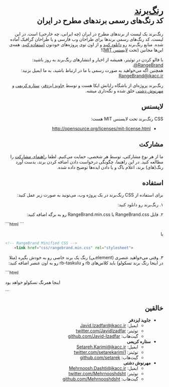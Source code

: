 <h1 dir="rtl"><a href="http://rangebrand.ir/">رنگ‌برند</a><br><small>کد رنگ‌های رسمی برند‌های مطرح در ایران</small></h1>

<p dir="rtl">رنگ‌برند یک لیست از برندهای مطرح در ایران (چه ایرانی، چه خارجی) است. در این لیست، کد رنگ‌های رسمی برند‌ها برای طراحان وب فارسی و یا طراحان گرافیک آماده شده. منابع رنگ‌برند رو <a href="!#">دانلود کنید</a> و از اون توی پروژه‌های خودتون <a href="#استفاده">استفاده کنید</a>. همه‌ی این‌ها مجانین‌ (تحت <a href="#http://opensource.org/licenses/mit-license.html">لایسنس MIT</a>)!</p>
<p dir="rtl">با فالو کردن در توئیتر، همیشه از اخبار و انتشار‌های رنگ‌برند به روز باشید: <a href="https://twitter.com/RangeBrand">RangeBrand@</a>.<br>همچنین اگه می‌خواهید به صورت رسمی با ما در ارتباط باشید، به ما ایمیل بزنید: <a href="mailto:rangebrand@ikacc.ir" target="_top">RangeBrand@ikacc.ir</a></p>
<p dir="rtl">رنگ‌برند پروژه‌ای از باشگاه رایانش ایکا هست و توسط <a href="https://twitter.com/JavidIzadfar">جاوید ایزدفر</a>، <a href="https://twitter.com/setarekarimi1">ستاره کریمی</a> و <a href="https://twitter.com/Mehrnooshdsht">مهرنوش دشتی</a> خلق شده و نگه‌داری میشه.</p>

<h2 dir="rtl">لایسنس</h2>
<p dir="rtl">CSS رنگ‌برند تحت لایسنس MIT هست:</p>
<ul dir="rtl">
  <li><a href="http://opensource.org/licenses/mit-license.html" target="_blank">http://opensource.org/licenses/mit-license.html</a></li>
</ul>

<h2 dir="rtl">مشارکت</h2>
<p dir="rtl">ما از هر نوع مشارکتی، توسط هر شخصی، حمایت می‌کنیم. لطفا <a href="">راهنمای مشارکت</a> را مطالعه کنید. در این راهنما، چگونگی درخواست دادن اضافه کردن برند، بدست آورد رنگ(های) برند، اعلام باگ و یا دادن ایده‌ها توضیح داده شده.</p>

<h2 dir="rtl">استفاده</h2>
<p dir="rtl">برای استفاده از CSS رنگ‌برند در یک پروژه وب، می‌تونید به صورت زیر عمل کنید:</p>
<p dir="rtl">۱. رنگ‌برند رو دانلود کنید:</p>
<p dir="rtl">۲. فایل RangeBrand.css یا RangeBrand.min.css رو به برگه اضافه کنید:</p>
```html
<!-- RangeBrand CSS -->
    <link href="css/rangebrand.css" rel="stylesheet">
```
<p dir="rtl">یا</p>

```html    
<!-- RangeBrand Minified CSS -->
    <link href="css/rangebrand.min.css" rel="stylesheet">   
```
<p dir="rtl">۳. وقتی می‌خواهید عنصری (elementـی) رنگ یک برند خاصی رو به خودش بگیره (مثلا در اینجا رنگ برند تسکولو) باید کلاس‌های rb و rb-taskulu رو به اون عنصر اضافه کنید:</p>
```html    
<div class="rb rb-taskulu">
  <p>اینجا همرنگ تسکولو خواهد بود</p>
</div> 
```



<h2 dir="rtl">خالقین</h2>
<ul dir="rtl">
  <li>
    <b>جاوید ایزدفر</b>
    <ul>
      <li>ایمیل: <a href="mailto:javid.izadfar@ikacc.ir">Javid.Izadfar@ikacc.ir</a></li>
      <li>توئیتر: <a href="https://twitter.com/JavidIzadfar">twitter.com/JavidIzadfar</a></li>
      <li>گیت‌هاب: <a href="https://github.com/Javid-Izadfar">github.com/Javid-Izadfar</a></li>
    </ul>
  </li>
  <li>
    <b>ستاره کریمی</b>
    <ul>
      <li>ایمیل: <a href="mailto:setareh.karimi@ikacc.ir">Setareh.Karimi@ikacc.ir</a></li>
      <li>توئیتر: <a href="https://twitter.com/setarekarimi1">twitter.com/setarekarimi1</a></li>
      <li>گیت‌هاب: <a href="https://github.com/setarek">github.com/setarek</a></li>
    </ul>
  </li>
  <li>
    <b>مهرنوش دشتی</b>
    <ul>
      <li>ایمیل: <a href="mailto:Mehrnoosh.Dashti@ikacc.ir">Mehrnoosh.Dashti@ikacc.ir</a></li>
      <li>توئیتر: <a href="https://twitter.com/Mehrnooshdsht">twitter.com/Mehrnooshdsht</a></li>
      <li>گیت‌هاب: <a href="https://github.com/Mehrnooshdsht">github.com/Mehrnooshdsht</a></li>
    </ul>
  </li>
</ul>
